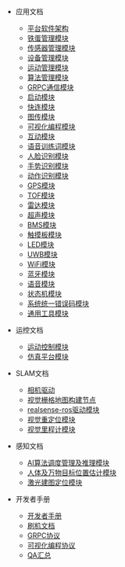 - 应用文档

  - [平台软件架构](cn/cyberdog_platform_software_architecture_cn.md)
  - [铁蛋管理模块](cn/cyberdog_manager_cn.md)
  - [传感器管理模块](cn/sensor_manager_cn.md)
  - [设备管理模块](cn/device_manager_cn.md)
  - [运动管理模块](cn/motion_manager_cn.md)
  - [算法管理模块](cn/algorithm_manager_cn.md)
  - [GRPC通信模块](cn/cyberdog_grpc_cn.md)
  - [启动模块](cn/cyberdog_bringup_cn.md)
  - [快连模块](cn/connector_cn.md)
  - [图传模块](cn/image_transmission_cn.md)
  - [可视化编程模块](cn/cyberdog_vp_cn.md)
  - [互动模块](cn/cyberdog_interactive_cn.md)
  - [语音训练词模块](cn/cyberdog_train_cn.md)
  - [人脸识别模块](cn/cyberdog_face_cn.md)
  - [手势识别模块](cn/cyberdog_action_cn.md)
  - [动作识别模块](cn/cyberdog_ai_sports_cn.md)
  - [GPS模块](cn/cyberdog_gps_cn.md)
  - [TOF模块](cn/cyberdog_tof_cn.md)
  - [雷达模块](cn/cyberdog_lidar_cn.md)
  - [超声模块](cn/cyberdog_ultrasonic_cn.md)
  - [BMS模块](cn/cyberdog_bms_cn.md)
  - [触摸板模块](cn/cyberdog_touch_cn.md)
  - [LED模块](cn/cyberdog_led_cn.md)
  - [UWB模块](cn/cyberdog_uwb_cn.md)
  - [WiFi模块](cn/cyberdog_wifi_cn.md)
  - [蓝牙模块](cn/cyberdog_bluetooth_cn.md)
  - [语音模块](cn/cyberdog_audio_cn.md)
  - [状态机模块](cn/cyberdog_machine_cn.md)
  - [系统统一错误码模块](cn/cyberdog_system_cn.md)
  - [通用工具模块](cn/cyberdog_common_cn.md)

- 运控文档
  - [运动控制模块](cn/cyberdog_loco_cn.md)
  - [仿真平台模块](cn/cyberdog_gazebo_cn.md)
  
- SLAM文档
  - [相机驱动](cn/cyberdog_camera_cn.md)
  - [视觉栅格地图构建节点](cn/cyberdog_occmap_cn.md)
  - [realsense-ros驱动模块](cn/realsense-ros_cn.md)
  - [视觉重定位模块](cn/cyberdog_miloc_cn.md)
  - [视觉里程计模块](cn/cyberdog_mivins_cn.md)


- 感知文档
  - [AI算法调度管理及推理模块](cn/cyberdog_vision_cn.md)
  - [人体及万物目标位置估计模块](cn/cyberdog_tracking_cn.md)
  - [激光建图定位模块](cn/cyberdog_laserslam_cn.md)

- 开发者手册
  - [开发者手册](cn/developer_guide.md)
  - [刷机文档](cn/cyberdog_flash.md)
  - [GRPC协议](cn/grpc_protocol.md)
  - [可视化编程协议](cn/cyberdog_vp_protocol_document_cn.md)
  - [QA汇总](cn/question_answer_cn.md)

 

